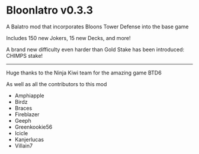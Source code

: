 # Bloonlatro v0.3.3

A Balatro mod that incorporates Bloons Tower Defense into the base game

Includes 150 new Jokers, 15 new Decks, and more!

A brand new difficulty even harder than Gold Stake has been introduced: CHIMPS stake!

---

Huge thanks to the Ninja Kiwi team for the amazing game BTD6

As well as all the contributors to this mod

- Amphiapple
- Birdz
- Braces
- Fireblazer
- Geeph
- Greenkookie56
- Icicle
- Kanjerlucas
- Villain7